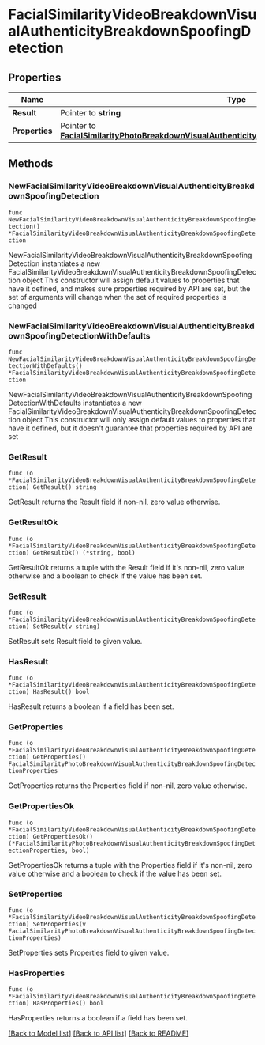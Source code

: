 # FacialSimilarityVideoBreakdownVisualAuthenticityBreakdownSpoofingDetection

## Properties

Name | Type | Description | Notes
------------ | ------------- | ------------- | -------------
**Result** | Pointer to **string** |  | [optional] 
**Properties** | Pointer to [**FacialSimilarityPhotoBreakdownVisualAuthenticityBreakdownSpoofingDetectionProperties**](FacialSimilarityPhotoBreakdownVisualAuthenticityBreakdownSpoofingDetectionProperties.md) |  | [optional] 

## Methods

### NewFacialSimilarityVideoBreakdownVisualAuthenticityBreakdownSpoofingDetection

`func NewFacialSimilarityVideoBreakdownVisualAuthenticityBreakdownSpoofingDetection() *FacialSimilarityVideoBreakdownVisualAuthenticityBreakdownSpoofingDetection`

NewFacialSimilarityVideoBreakdownVisualAuthenticityBreakdownSpoofingDetection instantiates a new FacialSimilarityVideoBreakdownVisualAuthenticityBreakdownSpoofingDetection object
This constructor will assign default values to properties that have it defined,
and makes sure properties required by API are set, but the set of arguments
will change when the set of required properties is changed

### NewFacialSimilarityVideoBreakdownVisualAuthenticityBreakdownSpoofingDetectionWithDefaults

`func NewFacialSimilarityVideoBreakdownVisualAuthenticityBreakdownSpoofingDetectionWithDefaults() *FacialSimilarityVideoBreakdownVisualAuthenticityBreakdownSpoofingDetection`

NewFacialSimilarityVideoBreakdownVisualAuthenticityBreakdownSpoofingDetectionWithDefaults instantiates a new FacialSimilarityVideoBreakdownVisualAuthenticityBreakdownSpoofingDetection object
This constructor will only assign default values to properties that have it defined,
but it doesn't guarantee that properties required by API are set

### GetResult

`func (o *FacialSimilarityVideoBreakdownVisualAuthenticityBreakdownSpoofingDetection) GetResult() string`

GetResult returns the Result field if non-nil, zero value otherwise.

### GetResultOk

`func (o *FacialSimilarityVideoBreakdownVisualAuthenticityBreakdownSpoofingDetection) GetResultOk() (*string, bool)`

GetResultOk returns a tuple with the Result field if it's non-nil, zero value otherwise
and a boolean to check if the value has been set.

### SetResult

`func (o *FacialSimilarityVideoBreakdownVisualAuthenticityBreakdownSpoofingDetection) SetResult(v string)`

SetResult sets Result field to given value.

### HasResult

`func (o *FacialSimilarityVideoBreakdownVisualAuthenticityBreakdownSpoofingDetection) HasResult() bool`

HasResult returns a boolean if a field has been set.

### GetProperties

`func (o *FacialSimilarityVideoBreakdownVisualAuthenticityBreakdownSpoofingDetection) GetProperties() FacialSimilarityPhotoBreakdownVisualAuthenticityBreakdownSpoofingDetectionProperties`

GetProperties returns the Properties field if non-nil, zero value otherwise.

### GetPropertiesOk

`func (o *FacialSimilarityVideoBreakdownVisualAuthenticityBreakdownSpoofingDetection) GetPropertiesOk() (*FacialSimilarityPhotoBreakdownVisualAuthenticityBreakdownSpoofingDetectionProperties, bool)`

GetPropertiesOk returns a tuple with the Properties field if it's non-nil, zero value otherwise
and a boolean to check if the value has been set.

### SetProperties

`func (o *FacialSimilarityVideoBreakdownVisualAuthenticityBreakdownSpoofingDetection) SetProperties(v FacialSimilarityPhotoBreakdownVisualAuthenticityBreakdownSpoofingDetectionProperties)`

SetProperties sets Properties field to given value.

### HasProperties

`func (o *FacialSimilarityVideoBreakdownVisualAuthenticityBreakdownSpoofingDetection) HasProperties() bool`

HasProperties returns a boolean if a field has been set.


[[Back to Model list]](../README.md#documentation-for-models) [[Back to API list]](../README.md#documentation-for-api-endpoints) [[Back to README]](../README.md)


